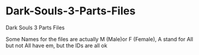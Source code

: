 # Dark-Souls-3-Parts-Files
Dark Souls 3 Parts Files

Some Names for the files are actually M (Male)or F (Female), A stand for All but not All have em, but the IDs are all ok
